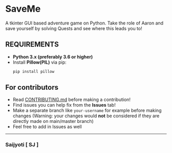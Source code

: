 # SaveMe

A tkinter GUI based adventure game on Python. 
Take the role of Aaron and save yourself by solving Quests and see where this leads you to!

## REQUIREMENTS
- **Python 3.x (preferably 3.6 or higher)**
- Install **Pillow(PIL)** via pip:
    ```bash
    pip install pillow
    ```
## For contributors

- Read [CONTRIBUTING.md](CONTRIBUTING.md) before making a contribution!
- Find issues you can help fix from the **Issues** tab!
- Make a separate branch like `your-username` for example before making changes
(Warning: your changes would **not** be considered if they are directly made on main/master branch)
- Feel free to add in Issues as well
---

### Saijyoti [ SJ ]
